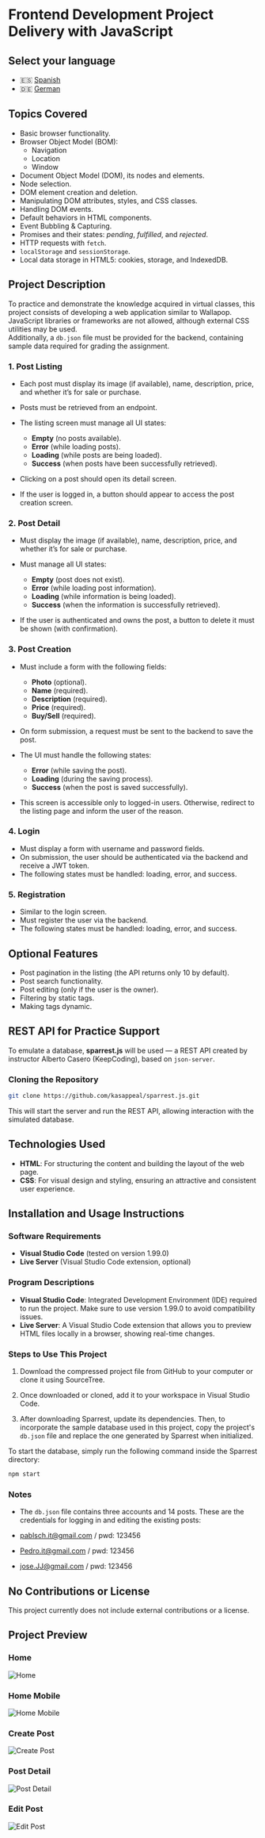 # Frontend Development Project Delivery with JavaScript

## Select your language

- 🇪🇸 [Spanish](README.es.md)
- 🇩🇪 [German](README.de.md)

## Topics Covered

- Basic browser functionality.
- Browser Object Model (BOM):
  - Navigation
  - Location
  - Window
- Document Object Model (DOM), its nodes and elements.
- Node selection.
- DOM element creation and deletion.
- Manipulating DOM attributes, styles, and CSS classes.
- Handling DOM events.
- Default behaviors in HTML components.
- Event Bubbling & Capturing.
- Promises and their states: *pending*, *fulfilled*, and *rejected*.
- HTTP requests with `fetch`.
- `localStorage` and `sessionStorage`.
- Local data storage in HTML5: cookies, storage, and IndexedDB.

## Project Description

To practice and demonstrate the knowledge acquired in virtual classes, this project consists of developing a web application similar to Wallapop. JavaScript libraries or frameworks are not allowed, although external CSS utilities may be used.  
Additionally, a `db.json` file must be provided for the backend, containing sample data required for grading the assignment.

### 1. Post Listing

- Each post must display its image (if available), name, description, price, and whether it’s for sale or purchase.  
- Posts must be retrieved from an endpoint.  
- The listing screen must manage all UI states:

  - **Empty** (no posts available).
  - **Error** (while loading posts).
  - **Loading** (while posts are being loaded).
  - **Success** (when posts have been successfully retrieved).

- Clicking on a post should open its detail screen.  
- If the user is logged in, a button should appear to access the post creation screen.

### 2. Post Detail

- Must display the image (if available), name, description, price, and whether it’s for sale or purchase.  
- Must manage all UI states:

  - **Empty** (post does not exist).
  - **Error** (while loading post information).
  - **Loading** (while information is being loaded).
  - **Success** (when the information is successfully retrieved).

- If the user is authenticated and owns the post, a button to delete it must be shown (with confirmation).

### 3. Post Creation

- Must include a form with the following fields:
  - **Photo** (optional).
  - **Name** (required).
  - **Description** (required).
  - **Price** (required).
  - **Buy/Sell** (required).

- On form submission, a request must be sent to the backend to save the post.  
- The UI must handle the following states:

  - **Error** (while saving the post).
  - **Loading** (during the saving process).
  - **Success** (when the post is saved successfully).

- This screen is accessible only to logged-in users. Otherwise, redirect to the listing page and inform the user of the reason.

### 4. Login

- Must display a form with username and password fields.  
- On submission, the user should be authenticated via the backend and receive a JWT token.  
- The following states must be handled: loading, error, and success.

### 5. Registration

- Similar to the login screen.  
- Must register the user via the backend.  
- The following states must be handled: loading, error, and success.

## Optional Features

- Post pagination in the listing (the API returns only 10 by default).
- Post search functionality.
- Post editing (only if the user is the owner).
- Filtering by static tags.
- Making tags dynamic.

## REST API for Practice Support

To emulate a database, **sparrest.js** will be used — a REST API created by instructor Alberto Casero (KeepCoding), based on `json-server`.

### Cloning the Repository

```bash
git clone https://github.com/kasappeal/sparrest.js.git
```

This will start the server and run the REST API, allowing interaction with the simulated database.

## Technologies Used

- **HTML**: For structuring the content and building the layout of the web page.
- **CSS**: For visual design and styling, ensuring an attractive and consistent user experience.

## Installation and Usage Instructions

### Software Requirements

- **Visual Studio Code** (tested on version 1.99.0)
- **Live Server** (Visual Studio Code extension, optional)

### Program Descriptions

- **Visual Studio Code**: Integrated Development Environment (IDE) required to run the project. Make sure to use version 1.99.0 to avoid compatibility issues.
- **Live Server**: A Visual Studio Code extension that allows you to preview HTML files locally in a browser, showing real-time changes.

### Steps to Use This Project

1. Download the compressed project file from GitHub to your computer or clone it using SourceTree.

2. Once downloaded or cloned, add it to your workspace in Visual Studio Code.

3. After downloading Sparrest, update its dependencies. Then, to incorporate the sample database used in this project, copy the project's `db.json` file and replace the one generated by Sparrest when initialized.

To start the database, simply run the following command inside the Sparrest directory:

```bash
npm start
```

### Notes

- The `db.json` file contains three accounts and 14 posts. These are the credentials for logging in and editing the existing posts:

- [pablsch.it@gmail.com](mailto:pablsch.it@gmail.com) / pwd: 123456  
- [Pedro.it@gmail.com](mailto:Pedro.it@gmail.com) / pwd: 123456  
- [jose.JJ@gmail.com](mailto:jose.JJ@gmail.com) / pwd: 123456

## No Contributions or License

This project currently does not include external contributions or a license.

## Project Preview

### Home

![Home](../etc/preview_images/home.png)

### Home Mobile

![Home Mobile](../etc/preview_images/home_mobile.png)

### Create Post

![Create Post](../etc/preview_images/create_post.png)

### Post Detail

![Post Detail](../etc/preview_images/post_detail.png)

### Edit Post

![Edit Post](../etc/preview_images/post_edit.png) 